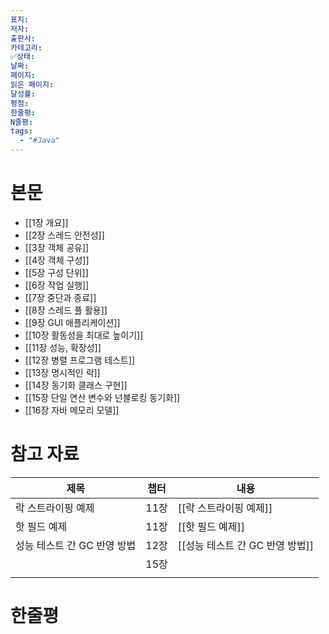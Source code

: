 ```yaml
---
표지: 
저자: 
출판사: 
카테고리: 
✅상태: 
날짜: 
페이지: 
읽은 페이지: 
달성률: 
평점: 
한줄평: 
N줄평: 
tags:
  - "#Java"
---
```

# 본문
- [[1장 개요]]
- [[2장 스레드 안전성]]
- [[3장 객체 공유]]
- [[4장 객체 구성]]
- [[5장 구성 단위]]
- [[6장 작업 실행]]
- [[7장 중단과 종료]]
- [[8장 스레드 풀 활용]]
- [[9장 GUI 애플리케이션]]
- [[10장 활동성을 최대로 높이기]]
- [[11장 성능, 확장성]]
- [[12장 병렬 프로그램 테스트]]
- [[13장 명시적인 락]]
- [[14장 동기화 클래스 구현]]
- [[15장 단일 연산 변수와 넌블로킹 동기화]]
- [[16장 자바 메모리 모델]]

# 참고 자료

| 제목                    | 챕터  | 내용                    |
| --------------------- | --- | --------------------- |
| 락 스트라이핑 예제            | 11장 | [[락 스트라이핑 예제]]        |
| 핫 필드 예제               | 11장 | [[핫 필드 예제]]           |
| 성능 테스트 간 GC 반영 방법<br> | 12장 | [[성능 테스트 간 GC 반영 방법]] |
|                       | 15장 |                       |
|                       |     |                       |

 # 한줄평
 